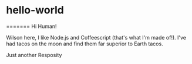 # hello-world
=======
Hi Human!

Wilson here, I like Node.js and Coffeescript (that's what I'm made of!).
I've had tacos on the moon and find them far superior to Earth tacos. 

Just another Resposity
